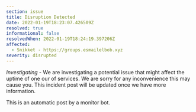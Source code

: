 ```yaml
---
section: issue
title: Disruption Detected
date: 2022-01-19T18:23:07.426509Z
resolved: true
informational: false
resolvedWhen: 2022-01-19T18:24:19.397206Z
affected:
  - Snikket - https://groups.esmailelbob.xyz
severity: disrupted
---
```

*Investigating* - We are investigating a potential issue that might affect the uptime of one our of services. We are sorry for any inconvenience this may cause you. This incident post will be updated once we have more information.

This is an automatic post by a monitor bot.
        